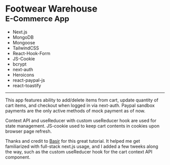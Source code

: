 # Footwear Warehouse <br/> <small>E-Commerce App</small>


*   Next.js
*   MongoDB
*   Mongoose
*   TailwindCSS
*   React-Hook-Form
*   JS-Cookie
*   bcrypt
*   next-auth
*   Heroicons
*   react-paypal-js
*   react-toastify

--- 

This app features ability to add/delete items from cart, update quantity of cart items, and checkout when logged in via next-auth. Paypal sandbox payments are the only active methods of mock payment as of now.

Context API and useReducer with custom useReducer hook are used for state management. JS-cookie used to keep cart contents in cookies upon browser page refresh.

Thanks and credit to [Basir](https://www.youtube.com/c/CodingwithBasir) for this great tutorial. It helped me get familiarized with full-stack next.js usage, and I added a few tweeks along the way, such as the custom useReducer hook for the cart context API component. 